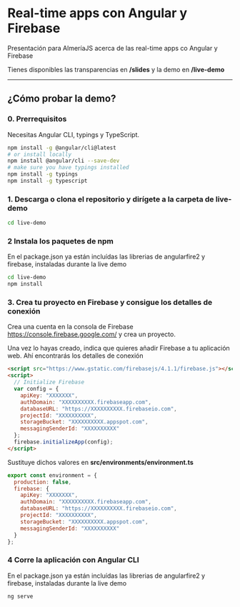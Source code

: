 # Real-time apps con Angular y Firebase
Presentación para AlmeríaJS acerca de las real-time apps co Angular y Firebase

Tienes disponibles las transparencias en **/slides** y la demo en **/live-demo**

---

## ¿Cómo probar la demo?

### 0. Prerrequisitos
Necesitas Angular CLI, typings y TypeScript.

```bash
npm install -g @angular/cli@latest
# or install locally
npm install @angular/cli --save-dev
# make sure you have typings installed
npm install -g typings
npm install -g typescript
```

### 1. Descarga o clona el repositorio y dirígete a la carpeta de live-demo
```bash
cd live-demo
```

### 2 Instala los paquetes de npm
En el package.json ya están incluídas las librerias de angularfire2 y firebase, instaladas durante la live demo

```bash
cd live-demo
npm install
```

### 3. Crea tu proyecto en Firebase y consigue los detalles de conexión
Crea una cuenta en la consola de Firebase https://console.firebase.google.com/ y crea un proyecto.

Una vez lo hayas creado, indica que quieres añadir Firebase a tu aplicación web. Ahí encontrarás los detalles de conexión

```html
<script src="https://www.gstatic.com/firebasejs/4.1.1/firebase.js"></script>
<script>
  // Initialize Firebase
  var config = {
    apiKey: "XXXXXXX",
    authDomain: "XXXXXXXXXX.firebaseapp.com",
    databaseURL: "https://XXXXXXXXXX.firebaseio.com",
    projectId: "XXXXXXXXXX",
    storageBucket: "XXXXXXXXXX.appspot.com",
    messagingSenderId: "XXXXXXXXXX"
  };
  firebase.initializeApp(config);
</script>
```

Sustituye dichos valores en **src/environments/environment.ts**

```javascript
export const environment = {
  production: false,
  firebase: {
    apiKey: "XXXXXXX",
    authDomain: "XXXXXXXXXX.firebaseapp.com",
    databaseURL: "https://XXXXXXXXXX.firebaseio.com",
    projectId: "XXXXXXXXXX",
    storageBucket: "XXXXXXXXXX.appspot.com",
    messagingSenderId: "XXXXXXXXXX"
  }
};
```

### 4 Corre la aplicación con Angular CLI
En el package.json ya están incluídas las librerias de angularfire2 y firebase, instaladas durante la live demo

```bash
ng serve
```
